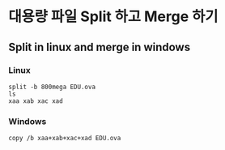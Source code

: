 # 대용량 파일 Split 하고 Merge 하기

## Split in linux and merge in windows

### Linux
```
split -b 800mega EDU.ova
ls
xaa xab xac xad
```

### Windows
```
copy /b xaa+xab+xac+xad EDU.ova
```
 
